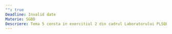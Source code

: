 ```yaml
---
"": true
Deadline: Invalid date
Materie: SGBD
Descriere: Tema 5 consta in exercitiul 2 din cadrul Laboratorului PLSQL 3. Este vorba despre exercitiul 2 de la pagina 2 din pdf. De asemenea, tema include si exercitiul 1 din sectiunea Exercitii (pagina 10).
---
```


